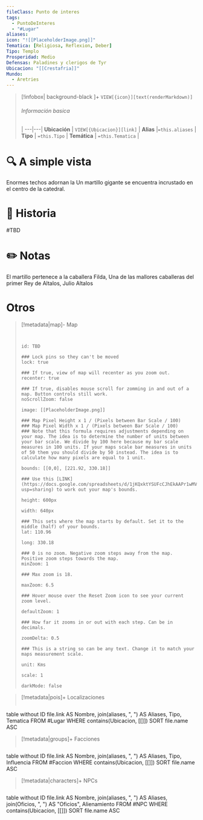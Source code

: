 ```yaml
---
fileClass: Punto de interes
tags:
  - PuntoDeInteres
  - "#Lugar"
aliases: 
icon: "![[PlaceholderImage.png]]"
Tematica: [Religiosa, Reflexion, Deber]
Tipo: Templo
Prosperidad: Medio
Defensas: Paladines y clerigos de Tyr
Ubicacion: "[[Crestafria]]"
Mundo:
  - Aretries
---
```



> [!infobox| background-black ]+
`VIEW[{icon}][text(renderMarkdown)]`
> ###### Información basica
>  |
> ---|---|
>  **Ubicación** | `VIEW[{Ubicacion}][link]` |
> **Alias** |`=this.aliases` |
> **Tipo** | `=this.Tipo` |
> **Temática** | `=this.Tematica` |

# 🔍 A simple vista

Enormes techos adornan la Un martillo gigante se encuentra incrustado en el centro de la catedral.
# 📜 Historia

#TBD

# ✏️ Notas

 El martillo pertenece a la caballera Filda, Una de las mallores caballeras del primer Rey de Altalos, Julio Altalos

# Otros
> [!metadata|map]- Map
> ```leaflet
> 
> 
> id: TBD
> 
> ### Lock pins so they can't be moved
> lock: true
> 
> ### If true, view of map will recenter as you zoom out. 
> recenter: true
> 
> ### If true, disables mouse scroll for zomming in and out of a map. Button controls still work. 
> noScrollZoom: false
> 
> image: [[PlaceholderImage.png]]
> 
> ### Map Pixel Height x 1 / (Pixels between Bar Scale / 100)
> ### Map Pixel Width x 1 / (Pixels between Bar Scale / 100) 
> ### Note that this formula requires adjustments depending on your map. The idea is to determine the number of units between your bar scale. We divide by 100 here because my bar scale measures in 100 units. If your maps scale bar measures in units of 50 them you should divide by 50 instead. The idea is to calculate how many pixels are equal to 1 unit. 
> 
> bounds: [[0,0], [221.92, 330.18]]
>
> ### Use this [LINK](https://docs.google.com/spreadsheets/d/1jKQxktYSUFcCJhEkAAPr1wMVBTqUdpEfA5XveUXI17I/edit?usp=sharing) to work out your map's bounds.
>
> height: 600px
> 
> width: 640px
>
> ### This sets where the map starts by default. Set it to the middle (half) of your bounds. 
> lat: 110.96
>
> long: 330.18
>
> ### 0 is no zoom. Negative zoom steps away from the map. Positive zoom steps towards the map. 
> minZoom: 1
> 
> ### Max zoom is 18. 
> 
> maxZoom: 6.5
> 
> ### Hover mouse over the Reset Zoom icon to see your current zoom level. 
> 
> defaultZoom: 1
> 
> ### How far it zooms in or out with each step. Can be in decimals. 
>
> zoomDelta: 0.5
> 
> ### This is a string so can be any text. Change it to match your maps measurement scale. 
> 
> unit: Kms
>
> scale: 1
>
> darkMode: false
>
> ```

> [!metadata|pois]+ Localizaciones
> ```dataview
table without ID file.link AS Nombre, join(aliases, ", ") AS Aliases, Tipo, Tematica
FROM #Lugar
WHERE  contains(Ubicacion, [[]])
SORT file.name ASC

> [!metadata|groups]+ Facciones
> ```dataview
table without ID file.link AS Nombre, join(aliases, ", ") AS Aliases, Tipo, Influencia
FROM #Faccion
WHERE  contains(Ubicacion, [[]])
SORT file.name ASC

> [!metadata|characters]+ NPCs
> ```dataview
table without ID file.link AS Nombre, join(aliases, ", ") AS Aliases, join(Oficios, ", ") AS "Oficios", Alienamiento
FROM #NPC
WHERE  contains(Ubicacion, [[]])
SORT file.name ASC